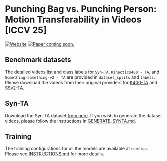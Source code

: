 # Punching Bag vs. Punching Person: Motion Transferability in Videos [ICCV 25]
[![Website](https://img.shields.io/badge/Project-Website-87CEEB)](http://raiyaan-abdullah.github.io/Motion-Transfer-webpage/)
[![Paper coming soon.](https://img.shields.io/badge/arXiv-Paper-<COLOR>.svg)]()

## Benchmark datasets
The detailed videos list and class labels for `Syn-TA`, `Kinectics400 - TA`, and `Something-something-v2 - TA` are provided in `dataset_splits` and `labels`. Please download the videos from their original providers for [K400-TA](https://github.com/cvdfoundation/kinetics-dataset) and [SSv2-TA](https://www.qualcomm.com/developer/software/something-something-v-2-dataset).

## Syn-TA
Download the Syn-TA dataset [from here]().
If you wish to generate the dataset videos, please follow the instructions in [GENERATE_SYNTA.md](https://github.com/raiyaan-abdullah/TrAc-Bench/blob/main/synta_generate_blender/GENERATE_SYNTA.md).

## Training
The training configurations for all the models are available at `configs`. Please see [INSTRUCTIONS.md](https://github.com/raiyaan-abdullah/TrAc-Bench/blob/main/configs/INSTRUCTIONS.md) for more details.
